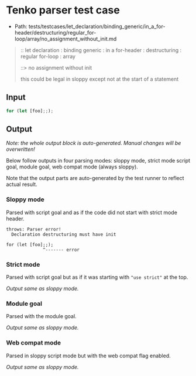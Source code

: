 # Tenko parser test case

- Path: tests/testcases/let_declaration/binding_generic/in_a_for-header/destructuring/regular_for-loop/array/no_assignment_without_init.md

> :: let declaration : binding generic : in a for-header : destructuring : regular for-loop : array
>
> ::> no assignment without init
>
> this could be legal in sloppy except not at the start of a statement

## Input

`````js
for (let [foo];;);
`````

## Output

_Note: the whole output block is auto-generated. Manual changes will be overwritten!_

Below follow outputs in four parsing modes: sloppy mode, strict mode script goal, module goal, web compat mode (always sloppy).

Note that the output parts are auto-generated by the test runner to reflect actual result.

### Sloppy mode

Parsed with script goal and as if the code did not start with strict mode header.

`````
throws: Parser error!
  Declaration destructuring must have init

for (let [foo];;);
              ^------- error
`````

### Strict mode

Parsed with script goal but as if it was starting with `"use strict"` at the top.

_Output same as sloppy mode._

### Module goal

Parsed with the module goal.

_Output same as sloppy mode._

### Web compat mode

Parsed in sloppy script mode but with the web compat flag enabled.

_Output same as sloppy mode._
